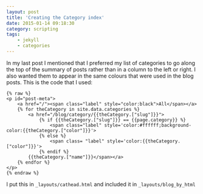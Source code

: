 ```yaml
---
layout: post
title: 'Creating the Category index'
date: 2015-01-14 09:18:30
category: scripting
tags: 
    - jekyll
    - categories
---
```

In my last post I mentioned that I preferred my list of categories to go along the top of the summary of posts rather than in a column to the left or right.  I also wanted them to appear in the same colours that were used in the blog posts.  This is the code that I used:

<div></div>

	{% raw %}
	<p id="post-meta">
		<a href="/"><span class="label" style="color:black">All</span></a>
		{% for theCategory in site.data.categories %}
			<a href="/blog/category/{{theCategory.["slug"]}}">
				{% if {{theCategory.["slug"]}} == {{page.category}} %}
					<span class="label" style='color:#ffffff;background-color:{{theCategory.["color"]}}'>
				{% else %}
					<span class= "label" style='color:{{theCategory.["color"]}}'>
				{% endif %}
			{{theCategory.["name"]}}</span></a>
		{% endfor %}
	</p>
	{% endraw %}


I put this in `_layouts/cathead.html` and included it in `_layouts/blog_by_html`
